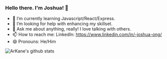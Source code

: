 ### Hello there. I'm Joshua! 👋

- 🌱 I’m currently learning Javascript/React/Express.
- 🤔 I’m looking for help with enhancing my skillset.
- 💬 Ask me about anything, really! I love talking with others.
- 📫 How to reach me: LinkedIn: https://www.linkedin.com/in/-joshua-ong/
- 😄 Pronouns: He/Him

![ArKane's github stats](https://github-readme-stats.vercel.app/api?username=ArKane-6418&theme=algolia&show_icons=true)

